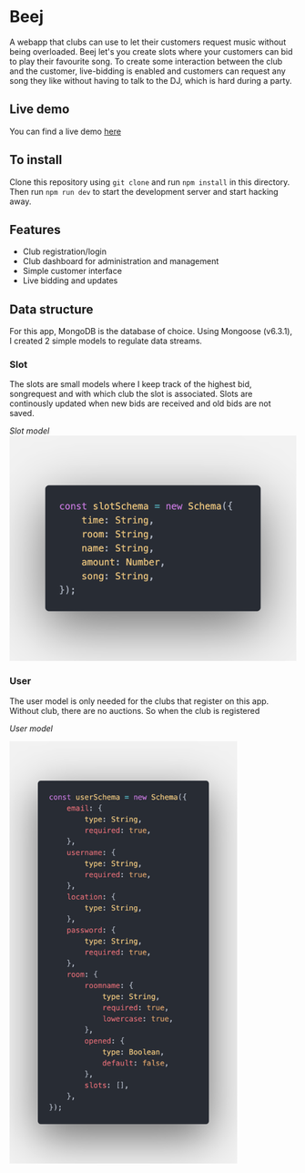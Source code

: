 # Beej

A webapp that clubs can use to let their customers request music without being overloaded. Beej let's you create slots where your customers can bid to play their favourite song. To create some interaction between the club and the customer, live-bidding is enabled and customers can request any song they like without having to talk to the DJ, which is hard during a party.

## Live demo

You can find a live demo [here](https://beej-rtw.herokuapp.com/)

## To install

Clone this repository using `git clone` and run `npm install` in this directory. Then run `npm run dev` to start the development server and start hacking away.

## Features

- Club registration/login
- Club dashboard for administration and management
- Simple customer interface
- Live bidding and updates

## Data structure

For this app, MongoDB is the database of choice. Using Mongoose (v6.3.1), I created 2 simple models to regulate data streams.

### Slot

The slots are small models where I keep track of the highest bid, songrequest and with which club the slot is associated. Slots are continously updated when new bids are received and old bids are not saved.

_Slot model_
![Model in mongoose of slot](img/Slot.png)

### User

The user model is only needed for the clubs that register on this app. Without club, there are no auctions. So when the club is registered

_User model_

<img src="img/User.png" alt="Model in mongoose of user" width="400px">

